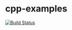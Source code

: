 
# cpp-examples

[![Build Status](https://api.travis-ci.org/bandicode/cpp-examples.svg?branch=master)](https://travis-ci.org/bandicode/cpp-examples)

